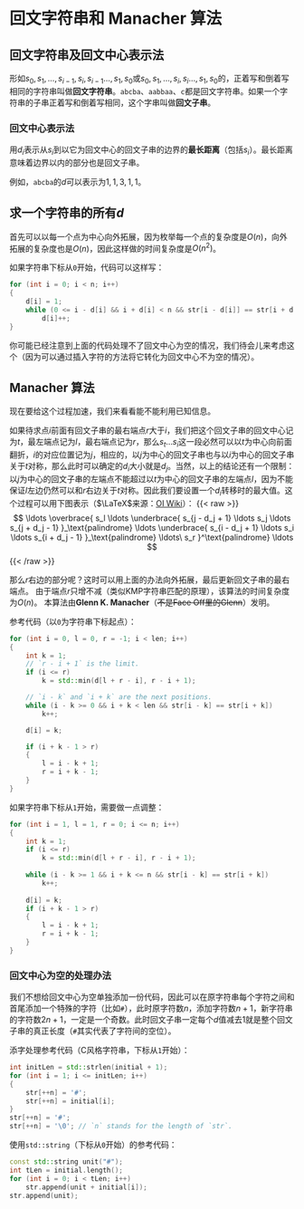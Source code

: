 # 回文字符串和 Manacher 算法


## 回文字符串及回文中心表示法

形如$s_0, s_1, \dots,s_{i - 1}, s_i, s_{i - 1} \dots, s_1, s_0$或$s_0, s_1, \dots, s_i, s_i \dots, s_1, s_0$的，正着写和倒着写相同的字符串叫做**回文字符串**。`abcba`、`aabbaa`、`c`都是回文字符串。如果一个字符串的子串正着写和倒着写相同，这个字串叫做**回文子串**。

### 回文中心表示法

用$d_i$表示从$s_i$到以它为回文中心的回文子串的边界的**最长距离**（包括$s_i$）。最长距离意味着边界以内的部分也是回文子串。

例如，`abcba`的$d$可以表示为$1, 1, 3, 1, 1$。

## 求一个字符串的所有$d$

首先可以以每一个点为中心向外拓展，因为枚举每一个点的复杂度是$O(n)$，向外拓展的复杂度也是$O(n)$，因此这样做的时间复杂度是$O(n^2)$。

如果字符串下标从`0`开始，代码可以这样写：
```cpp
for (int i = 0; i < n; i++)
{
    d[i] = 1;
    while (0 <= i - d[i] && i + d[i] < n && str[i - d[i]] == str[i + d[i]])
        d[i]++;
}
```
你可能已经注意到上面的代码处理不了回文中心为空的情况，我们待会儿来考虑这个（因为可以通过插入字符的方法将它转化为回文中心不为空的情况）。

## Manacher 算法

现在要给这个过程加速，我们来看看能不能利用已知信息。

如果待求点$i$前面有回文子串的最右端点$r$大于$i$，我们把这个回文子串的回文中心记为$t$，最左端点记为$l$，最右端点记为$r$，那么$s_t \dots s_i$这一段必然可以以$t$为中心向前面翻折，$i$的对应位置记为$j$，相应的，以$j$为中心的回文子串也与以$i$为中心的回文子串关于$t$对称，那么此时可以确定的$d_i$大小就是$d_j$。当然，以上的结论还有一个限制：以$j$为中心的回文子串的左端点不能超过以$t$为中心的回文子串的左端点$l$，因为不能保证$l$左边仍然可以和$r$右边关于$t$对称。因此我们要设置一个$d_i$转移时的最大值。这个过程可以用下图表示（$\LaTeX$来源：[OI Wiki](https://oi-wiki.org/string/manacher/)）：
{{< raw >}}
$$
\ldots
\overbrace{
    s_l \ldots
    \underbrace{
        s_{j - d_j + 1} \ldots s_j \ldots s_{j + d_j - 1}
    }_\text{palindrome}
    \ldots
    \underbrace{
        s_{i - d_j + 1} \ldots s_i \ldots s_{i + d_j - 1}
    }_\text{palindrome}
    \ldots\ s_r
}^\text{palindrome}
\ldots
$$
{{< /raw >}}

那么$r$右边的部分呢？这时可以用上面的办法向外拓展，最后更新回文子串的最右端点。
由于端点$r$只增不减（类似KMP字符串匹配的原理），该算法的时间复杂度为$O(n)$。
本算法由**Glenn K. Manacher**（~~不是Face Off里的Glenn~~）发明。

参考代码（以`0`为字符串下标起点）：
```cpp
for (int i = 0, l = 0, r = -1; i < len; i++)
{
    int k = 1;
    // `r - i + 1` is the limit.
    if (i <= r)
        k = std::min(d[l + r - i], r - i + 1);

    // `i - k` and `i + k` are the next positions.
    while (i - k >= 0 && i + k < len && str[i - k] == str[i + k])
        k++;

    d[i] = k;

    if (i + k - 1 > r)
    {
        l = i - k + 1;
        r = i + k - 1;
    }
}
```

如果字符串下标从`1`开始，需要做一点调整：
```cpp
for (int i = 1, l = 1, r = 0; i <= n; i++)
{
    int k = 1;
    if (i <= r)
        k = std::min(d[l + r - i], r - i + 1);
        
    while (i - k >= 1 && i + k <= n && str[i - k] == str[i + k])
        k++;
    
    d[i] = k;
    if (i + k - 1 > r)
    {
        l = i - k + 1;
        r = i + k - 1;
    }
}
```

### 回文中心为空的处理办法

我们不想给回文中心为空单独添加一份代码，因此可以在原字符串每个字符之间和首尾添加一个特殊的字符（比如`#`），此时原字符数$n$，添加字符数$n + 1$，新字符串的字符数$2n + 1$，一定是一个奇数。此时回文子串一定每个$d$值减去$1$就是整个回文子串的真正长度（`#`其实代表了字符间的空位）。

添字处理参考代码（C风格字符串，下标从`1`开始）：
```cpp
int initLen = std::strlen(initial + 1);
for (int i = 1; i <= initLen; i++)
{
    str[++n] = '#';
    str[++n] = initial[i];
}
str[++n] = '#';
str[++n] = '\0'; // `n` stands for the length of `str`.
```

使用`std::string`（下标从`0`开始）的参考代码：
```cpp
const std::string unit("#");
int tLen = initial.length();
for (int i = 0; i < tLen; i++)
    str.append(unit + initial[i]);
str.append(unit);
```
